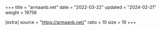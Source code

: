 +++
title = "armaanb.net"
date = "2022-03-22"
updated = "2024-02-21"
weight = 19756

[extra]
source = "https://armaanb.net/"
ratio = 10
size = 19
+++
